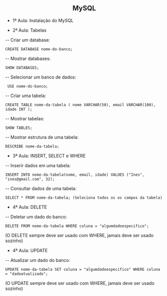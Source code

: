 <h2 align="center">MySQL</h2>

- 1ª Aula: Instalação do MySQL

- 2ª Aula: Tabelas

-- Criar um database:

``CREATE DATABASE nome-do-banco;``

-- Mostrar databases:

``SHOW DATABASES;``

-- Selecionar um banco de dados:

`` USE nome-do-banco;`` 

-- Criar uma tabela:

``CREATE TABLE nome-da-tabela (
        nome VARCHAR(50),
        email VARCHAR(100),
        idade INT
);``

-- Mostrar tabelas:

``SHOW TABLES;``

-- Mostrar estrutura de uma tabela:

``DESCRIBE nome-da-tabela;``

- 3ª Aula: INSERT, SELECT e WHERE

-- Inserir dados em uma tabela:

``INSERT INTO nome-da-tabela(nome, email, idade) VALUES ("Ines", "ines@gmail.com", 32);``

-- Consultar dados de uma tabela:

``SELECT * FROM nome-da-tabela; (Seleciona todos os os campos da tabela)``

- 4ª Aula: DELETE

-- Deletar um dado do banco:

``DELETE FROM nome-da-tabela WHERE coluna = "algumdadoespecifico";``

(O DELETE sempre deve ser usado com WHERE, jamais deve ser usado sozinho)

- 4ª Aula: UPDATE

-- Atualizar um dado do banco:

``UPDATE nome-da-tabela SET coluna = "algumdadoespecifico" WHERE coluna = "dadoatualizado";``

(O UPDATE sempre deve ser usado com WHERE, jamais deve ser usado sozinho)
